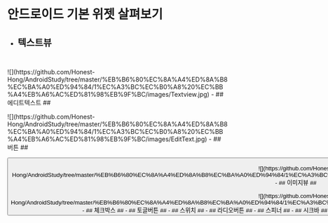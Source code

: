 # 안드로이드 기본 위젯 살펴보기
- ## 텍스트뷰 ##
<code>
	<TextView
        android:layout_width="wrap_content"
        android:layout_height="wrap_content"
        android:text="안녕 나는 텍스트 뷰야"
        android:textSize="20sp"
        android:textColor="#0000ff"
        android:textStyle="bold"/>
</code>
![](https://github.com/Honest-Hong/AndroidStudy/tree/master/%EB%B6%80%EC%8A%A4%ED%8A%B8%EC%BA%A0%ED%94%84/1%EC%A3%BC%EC%B0%A8%20%EC%BB%A4%EB%A6%AC%ED%81%98%EB%9F%BC/images/Textview.jpg)
- ## 에디트텍스트 ##
<code>
    <EditText
        android:layout_width="wrap_content"
        android:layout_height="wrap_content"
        android:hint="안녕 나는 에디트 텍스트 뷰야"/>
</code>
![](https://github.com/Honest-Hong/AndroidStudy/tree/master/%EB%B6%80%EC%8A%A4%ED%8A%B8%EC%BA%A0%ED%94%84/1%EC%A3%BC%EC%B0%A8%20%EC%BB%A4%EB%A6%AC%ED%81%98%EB%9F%BC/images/EditText.jpg)
- ## 버튼 ##
<code>
    <Button
        android:layout_width="wrap_content"
        android:layout_height="wrap_content"
        android:text="안녕 나는 버튼이야"/>    
</code>
![](https://github.com/Honest-Hong/AndroidStudy/tree/master/%EB%B6%80%EC%8A%A4%ED%8A%B8%EC%BA%A0%ED%94%84/1%EC%A3%BC%EC%B0%A8%20%EC%BB%A4%EB%A6%AC%ED%81%98%EB%9F%BC/images/Button.jpg)
- ## 이미지뷰 ##
<code>
	<ImageView
        android:layout_width="wrap_content"
        android:layout_height="wrap_content"
        android:src="@mipmap/ic_launcher_round"/>
</code>
![](https://github.com/Honest-Hong/AndroidStudy/tree/master/%EB%B6%80%EC%8A%A4%ED%8A%B8%EC%BA%A0%ED%94%84/1%EC%A3%BC%EC%B0%A8%20%EC%BB%A4%EB%A6%AC%ED%81%98%EB%9F%BC/images/ImageView)
- ## 체크박스 ##
- ## 토글버튼 ##
- ## 스위치 ##
- ## 라디오버튼 ##
- ## 스피너 ##
- ## 시크바 ##
- ## 카드뷰 ##
- ## 자동완성 텍스트뷰 ##
- ## 멀티 자동완성 텍스트뷰 ##